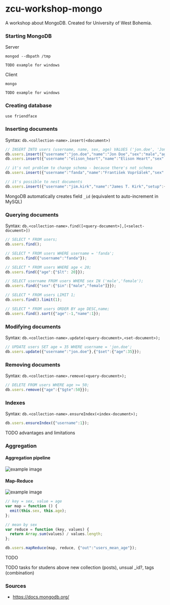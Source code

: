 # zcu-workshop-mongo
A workshop about MongoDB. Created for University of West Bohemia. 

### Starting MongoDB
Server
```
mongod --dbpath /tmp

TODO example for windows
```

Client
```
mongo

TODO example for windows
```

### Creating database
```javascript
use friendface
```

### Inserting documents
Syntax: `db.<collection-name>.insert(<document>)` 
```javascript
// INSERT INTO users (username, name, sex, age) VALUES ('jon.doe', 'Jon Doe', 'male', 34);
db.users.insert({"username":"jon.doe","name":"Jon Doe","sex":"male","age":34);
db.users.insert({"username":"elison_heart","name":"Elison Heart","sex":"female","age":18);

// it's not problem to change schema - because there's not schema
db.users.insert({"username":"fanda","name":"František Vopršálek","sex":"Příležitostně", "hobbies":["NoSQL","BigData","pivo"]);

// it's possible to nest documents
db.users.insert({"username":"jim.kirk","name":"James T. Kirk","setup":{"subscribe":true,"email":"jtk@enterprise.space"}});
```
MongoDB automatically creates field `_id` (equivalent to auto-increment in MySQL)

### Querying documents
Syntax: `db.<collection-name>.find([<query-document>],[<select-document>])`
```javascript
// SELECT * FROM users;
db.users.find();

// SELECT * FROM users WHERE username = 'fanda';
db.users.find({"username":"fanda"});

// SELECT * FROM users WHERE age < 20;
db.users.find({"age":{"$lt": 20}});

// SELECT username FROM users WHERE sex IN ('male','female');
db.users.find({"sex":{"$in":["male","female"]}});

// SELECT * FROM users LIMIT 1;
db.users.find().limit(1);

// SELECT * FROM users ORDER BY age DESC,name;
db.users.find().sort({"age":-1,"name":1});
```

### Modifying documents
Syntax: `db.<collection-name>.update(<query-document>,<set-document>);`
```javascript
// UPDATE users SET age = 35 WHERE username = 'jon.doe';
db.users.update({"username":"jon.doe"},{"$set":{"age":35}});
```

### Removing documents
Syntax: `db.<collection-name>.remove(<query-document>);`
```javascript
// DELETE FROM users WHERE age >= 50;
db.users.remove({"age":{"$gte":50}});
```

### Indexes
Syntax: `db.<collection-name>.ensureIndex(<index-document>);`
```javascript
db.users.ensureIndex({"username":1});
```
TODO advantages and limitations

### Aggregation

#### Aggregation pipeline
![example image](https://docs.mongodb.org/manual/_images/aggregation-pipeline.png "Aggregation pipeline example")

#### Map-Reduce
![example image](https://docs.mongodb.org/manual/_images/map-reduce.png "Map-Reduce example")
```javascript
// key = sex, value = age
var map = function () {
  emit(this.sex, this.age);
};

// mean by sex
var reduce = function (key, values) {
  return Array.sum(values) / values.length;
};

db.users.mapReduce(map, reduce, {"out":"users_mean_age"});
```
TODO



TODO tasks for studens above new collection (posts), unsual _id?, tags (combination)

### Sources
- https://docs.mongodb.org/
